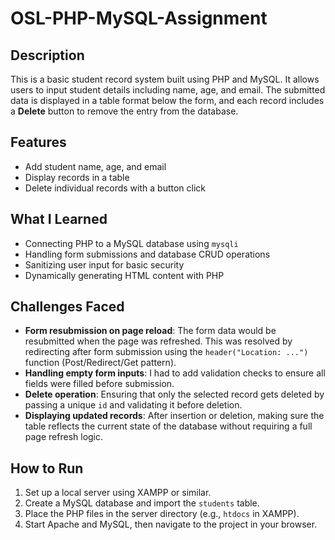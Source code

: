 # OSL-PHP-MySQL-Assignment

## Description
This is a basic student record system built using PHP and MySQL. It allows users to input student details including name, age, and email. The submitted data is displayed in a table format below the form, and each record includes a **Delete** button to remove the entry from the database.

## Features
- Add student name, age, and email
- Display records in a table
- Delete individual records with a button click

## What I Learned
- Connecting PHP to a MySQL database using `mysqli`
- Handling form submissions and database CRUD operations
- Sanitizing user input for basic security
- Dynamically generating HTML content with PHP

## Challenges Faced
- **Form resubmission on page reload**: The form data would be resubmitted when the page was refreshed. This was resolved by redirecting after form submission using the `header("Location: ...")` function (Post/Redirect/Get pattern).
- **Handling empty form inputs**: I had to add validation checks to ensure all fields were filled before submission.
- **Delete operation**: Ensuring that only the selected record gets deleted by passing a unique `id` and validating it before deletion.
- **Displaying updated records**: After insertion or deletion, making sure the table reflects the current state of the database without requiring a full page refresh logic.

## How to Run
1. Set up a local server using XAMPP or similar.
2. Create a MySQL database and import the `students` table.
3. Place the PHP files in the server directory (e.g., `htdocs` in XAMPP).
4. Start Apache and MySQL, then navigate to the project in your browser.

